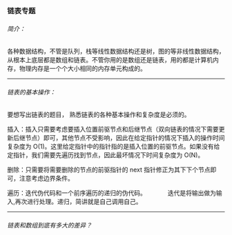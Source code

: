 ### 链表专题

###### 简介：

各种数据结构，不管是队列，栈等线性数据结构还是树，图的等非线性数据结构，从根本上底层都是数组和链表。不管你用的是数组还是链表，用的都是计算机内存，物理内存是一个个大小相同的内存单元构成的。

---

###### 链表的基本操作：

要想写出链表的题目， 熟悉链表的各种基本操作和复杂度是必须的。

插入：插入只需要考虑要插入位置前驱节点和后继节点（双向链表的情况下需要更新后继节点）即可，其他节点不受影响，因此在给定指针的情况下插入的操作时间复杂度为 O(1)。这里给定指针中的指针指的是插入位置的前驱节点。如果没有给定指针，我们需要先遍历找到节点，因此最坏情况下时间复杂度为 O(N)。

删除：只需要将需要删除的节点的前驱指针的 next 指针修正为其下下个节点即可，注意考虑边界条件。

遍历：迭代伪代码和一个前序遍历的递归的伪代码。
&emsp;&emsp;&emsp; 迭代是将输出做为输入,再次进行处理。递归，简讲就是自己调用自己。

---

###### 链表和数组到底有多大的差异？
